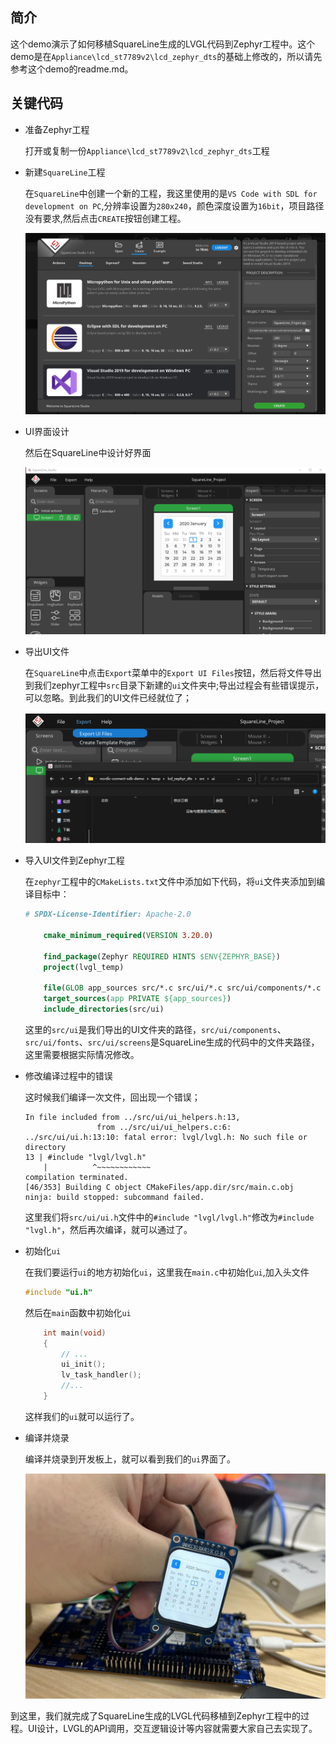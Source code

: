 ## 简介
这个demo演示了如何移植SquareLine生成的LVGL代码到Zephyr工程中。这个demo是在`Appliance\lcd_st7789v2\lcd_zephyr_dts`的基础上修改的，所以请先参考这个demo的readme.md。

## 关键代码
* 准备Zephyr工程
  
  打开或复制一份`Appliance\lcd_st7789v2\lcd_zephyr_dts`工程

* 新建`SquareLine`工程
    
    在`SquareLine`中创建一个新的工程，我这里使用的是`VS Code with SDL for development on PC`,分辨率设置为`280x240`，颜色深度设置为`16bit`，项目路径没有要求,然后点击`CREATE`按钮创建工程。

    ![create project](img/create.png)

* UI界面设计
    
    然后在SquareLine中设计好界面

    ![design ui](img/design.png)

* 导出UI文件
  
  在`SquareLine`中点击`Export`菜单中的`Export UI Files`按钮，然后将文件导出到我们zephyr工程中`src`目录下新建的`ui`文件夹中;导出过程会有些错误提示，可以忽略。到此我们的UI文件已经就位了；

    ![export ui](img/export.png)

* 导入UI文件到Zephyr工程

  在`zephyr`工程中的`CMakeLists.txt`文件中添加如下代码，将`ui`文件夹添加到编译目标中：

    ```cmake
    # SPDX-License-Identifier: Apache-2.0

        cmake_minimum_required(VERSION 3.20.0)

        find_package(Zephyr REQUIRED HINTS $ENV{ZEPHYR_BASE})
        project(lvgl_temp)

        file(GLOB app_sources src/*.c src/ui/*.c src/ui/components/*.c src/ui/fonts/*.c src/ui/screens/*.c)
        target_sources(app PRIVATE ${app_sources})
        include_directories(src/ui)
    ```
    这里的`src/ui`是我们导出的UI文件夹的路径，`src/ui/components`、`src/ui/fonts`、`src/ui/screens`是SquareLine生成的代码中的文件夹路径，这里需要根据实际情况修改。

* 修改编译过程中的错误

    这时候我们编译一次文件，回出现一个错误；

    ```shell
    In file included from ../src/ui/ui_helpers.h:13,
                    from ../src/ui/ui_helpers.c:6:
    ../src/ui/ui.h:13:10: fatal error: lvgl/lvgl.h: No such file or directory
    13 | #include "lvgl/lvgl.h"
        |          ^~~~~~~~~~~~~
    compilation terminated.
    [46/353] Building C object CMakeFiles/app.dir/src/main.c.obj
    ninja: build stopped: subcommand failed.
    ```

    这里我们将`src/ui/ui.h`文件中的`#include "lvgl/lvgl.h"`修改为`#include "lvgl.h"`，然后再次编译，就可以通过了。

* 初始化`ui`
  
  在我们要运行`ui`的地方初始化`ui`，这里我在`main.c`中初始化`ui`,加入头文件

    ```c
    #include "ui.h"
    ```

  然后在`main`函数中初始化`ui`

    ```c
        int main(void)
        {
            // ...
            ui_init();
            lv_task_handler();
            //...
        }
    ```
    这样我们的`ui`就可以运行了。

* 编译并烧录

  编译并烧录到开发板上，就可以看到我们的`ui`界面了。

    ![run](img/screen.jpg)


到这里，我们就完成了SquareLine生成的LVGL代码移植到Zephyr工程中的过程。UI设计，LVGL的API调用，交互逻辑设计等内容就需要大家自己去实现了。